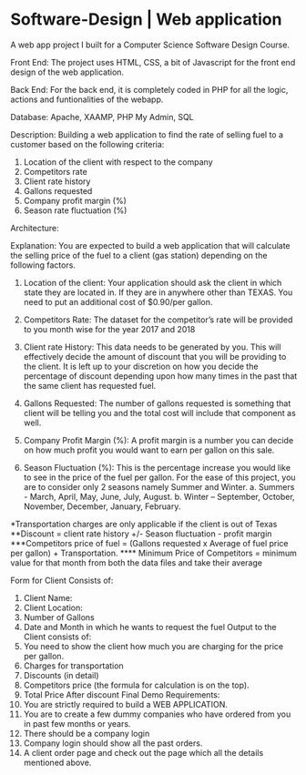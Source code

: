 # Software-Design | Web application
A web app project I built for a Computer Science Software Design Course. 

Front End: The project uses HTML, CSS, a bit of Javascript for the front end design of the web application. 

Back End: For the back end, it is completely coded in PHP for all the logic, actions and funtionalities of the webapp.

Database: 
Apache,
XAAMP,
PHP My Admin,
SQL


Description:
Building a web application to find the rate of selling fuel to a customer based on the following criteria:
1.	Location of the client with respect to the company
2.	Competitors rate
3.	Client rate history 
4.	Gallons requested
5.	Company profit margin (%)
6.	Season rate fluctuation (%)



Architecture:










Explanation:
You are expected to build a web application that will calculate the selling price of the fuel to a client (gas station) depending on the following factors. 
1.	Location of the client:
Your application should ask the client in which state they are located in. If they are in anywhere other than TEXAS. You need to put an additional cost of $0.90/per gallon.
2.	Competitors Rate:
The dataset for the competitor’s rate will be provided to you month wise for the year 2017 and 2018
3.	Client rate History:
This data needs to be generated by you. This will effectively decide the amount of discount that you will be providing to the client. It is left up to your discretion on how you decide the percentage of discount depending upon how many times in the past that the same client has requested fuel.
4.	Gallons Requested:
The number of gallons requested is something that client will be telling you and the total cost will include that component as well.
5.	Company Profit Margin (%):
A profit margin is a number you can decide on how much profit you would want to earn per gallon on this sale.



6.	Season Fluctuation (%):
This is the percentage increase you would like to see in the price of the fuel per gallon. For the ease of this project, you are to consider only 2 seasons namely Summer and Winter.
a.	Summers - March, April, May, June, July, August.
b.	Winter – September, October, November, December, January, February.




*Transportation charges are only applicable if the client is out of Texas
**Discount = client rate history +/- Season fluctuation - profit margin
***Competitors price of fuel = (Gallons requested x Average of fuel price per gallon) + Transportation.
**** Minimum Price of Competitors = minimum value for that month from both the data files and take their average



Form for Client Consists of:
1.	Client Name:
2.	Client Location:
3.	Number of Gallons
4.	Date and Month in which he wants to request the fuel
Output to the Client consists of:
1.	You need to show the client how much you are charging for the price per gallon. 
2.	Charges for transportation
3.	Discounts (in detail)
4.	Competitors price (the formula for calculation is on the top).
5.	Total Price After discount
Final Demo Requirements:
1.	You are strictly required to build a WEB APPLICATION. 
2.	You are to create a few dummy companies who have ordered from you in past few months or years.
3.	There should be a company login
4.	Company login should show all the past orders.
5.	A client order page and check out the page which all the details mentioned above.



